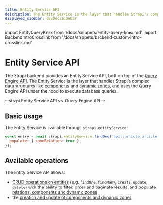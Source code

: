 ```yaml
---
title: Entity Service API
description: The Entity Service is the layer that handles Strapi's complex data structures like components and dynamic zones, and uses the Query Engine API under the hood to execute database queries.
displayed_sidebar: devDocsSidebar
---
```


import EntityQueryKnex from '/docs/snippets/entity-query-knex.md'
import BackendIntroCrosslink from '/docs/snippets/backend-custom-intro-crosslink.md'

# Entity Service API

The Strapi backend provides an Entity Service API, built on top of the [Query Engine API](/dev-docs/api/query-engine/). The Entity Service is the layer that handles Strapi's complex data structures like [components](/dev-docs/backend-customization/models#components) and [dynamic zones](/dev-docs/backend-customization/models#dynamic-zones), and uses the Query Engine API under the hood to execute database queries.

<BackendIntroCrosslink components={props.components} />

:::strapi Entity Service API vs. Query Engine API
<EntityQueryKnex components={props.components} />
:::

## Basic usage

The Entity Service is available through `strapi.entityService`:

```js
const entry = await strapi.entityService.findOne('api::article.article', 1, {
  populate: { someRelation: true },
});
```

## Available operations

The Entity Service API allows:

- [CRUD operations on entities](/dev-docs/api/entity-service/crud) (e.g. `findOne`, `findMany`, `create`, `update`, `delete`) with the ability to [filter](/dev-docs/api/entity-service/filter), [order and paginate results](/dev-docs/api/entity-service/order-pagination), and [populate relations, components and dynamic zones](/dev-docs/api/entity-service/populate)
- the [creation and update of components and dynamic zones](/dev-docs/api/entity-service/components-dynamic-zones)